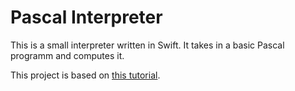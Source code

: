 #  Pascal Interpreter

This is a small interpreter written in Swift. It takes in a basic Pascal programm and computes it.

This project is based on [this tutorial](https://ruslanspivak.com/lsbasi-part1/).
